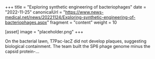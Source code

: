 +++
title = "Exploring synthetic engineering of bacteriophages"
date = "2022-11-25"
canonicalUrl = "https://www.news-medical.net/news/20221124/Exploring-synthetic-engineering-of-bacteriophages.aspx"
fragment = "content"
weight = 10

[asset]
    image = "placeholder.png"
+++

On the bacterial lawn, T7Pac-lacZ did not develop plaques, suggesting 
biological containment. The team built the SP6 phage genome minus the 
capsid protein-...
